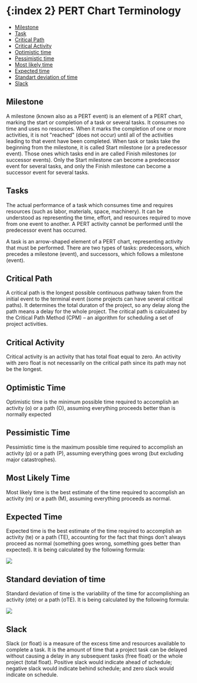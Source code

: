 {:index 2}
PERT Chart Terminology
===========

* [Milestone](#milestone)
* [Task](#task)
* [Critical Path](#critical_path)
* [Critical Activity](#critical_activity)
* [Optimistic time](#optimistic_time)
* [Pessimistic time](#pessimistic_time)
* [Most likely time](#most_likely_time)
* [Expected time](#expected_time)
* [Standart deviation of time](#standart_deviation_of_time)
* [Slack](#slack)

## Milestone

A milestone (known also as a PERT event) is an element of a PERT chart, marking the start or completion of a task or several tasks. It consumes no time and uses no resources. When it marks the completion of one or more activities, it is not "reached" (does not occur) until all of the activities leading to that event have been completed. When task or tasks take the beginning from the milestone, it is called Start milestone (or a predecessor event). Those ones which tasks end in are called Finish milestones (or successor events). Only the Start milestone can become a predecessor event for several tasks, and only the Finish milestone can become a successor event for several tasks.

## Tasks

The actual performance of a task which consumes time and requires resources (such as labor, materials, space, machinery). It can be understood as representing the time, effort, and resources required to move from one event to another. A PERT activity cannot be performed until the predecessor event has occurred.


A task is an arrow-shaped element of a PERT chart, representing activity that must be performed. There are two types of tasks: predecessors, which precedes a milestone (event), and successors, which follows a milestone (event). 

## Critical Path

A critical path is the longest possible continuous pathway taken from the initial event to the terminal event (some projects can have several critical paths). It determines the total duraton of the project, so any delay along the path means a delay for the whole project. The critical path is calculated by the Critical Path Method (CPM) – an algorithm for scheduling a set of project activities.

## Critical Activity

Critical activity is an activity that has total float equal to zero. An activity with zero float is not necessarily on the critical path since its path may not be the longest.

## Optimistic Time

Optimistic time is the minimum possible time required to accomplish an activity (o) or a path (O), assuming everything proceeds better than is normally expected

## Pessimistic Time

Pessimistic time is the maximum possible time required to accomplish an activity (p) or a path (P), assuming everything goes wrong (but excluding major catastrophes).

## Most Likely Time

Most likely time is the best estimate of the time required to accomplish an activity (m) or a path (M), assuming everything proceeds as normal.

## Expected Time

Expected time is the best estimate of the time required to accomplish an activity (te) or a path (TE), accounting for the fact that things don't always proceed as normal (something goes wrong, something goes better than expected). It is being calculated by the following formula:

<img src="http://static.anychart.com/images/docs/pert\_criticalpath.png"/>

## Standard deviation of time

Standard deviation of time is the variability of the time for accomplishing an activity (σte) or a path (σTE). It is being calculated by the following formula:

<img src="http://static.anychart.com/images/docs/standardeviation.png"/>

## Slack

Slack (or float) is a measure of the excess time and resources available to complete a task. It is the amount of time that a project task can be delayed without causing a delay in any subsequent tasks (free float) or the whole project (total float). Positive slack would indicate ahead of schedule; negative slack would indicate behind schedule; and zero slack would indicate on schedule.